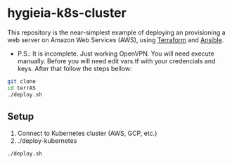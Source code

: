 # hygieia-k8s-cluster

This repository is the near-simplest example of deploying an provisioning a web server on Amazon Web Services (AWS), using [Terraform](https://www.terraform.io/) and [Ansible](http://docs.ansible.com/ansible/).
- P.S.: It is incomplete. Just working OpenVPN. You will need execute manually. Before you will need edit vars.tf with your credencials and keys. After that follow the steps bellow:
```sh
git clone
cd terrAS
./deploy.sh
```

## Setup

1. Connect to Kubernetes cluster (AWS, GCP, etc.)
2. ./deploy-kubernetes
```sh
./deploy.sh
```
